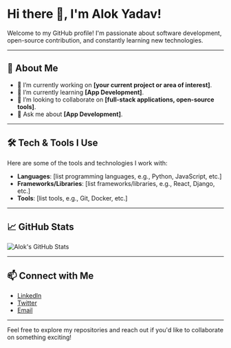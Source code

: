 # Hi there 👋, I'm Alok Yadav!

Welcome to my GitHub profile! I'm passionate about software development, open-source contribution, and constantly learning new technologies.

---

## 🚀 About Me
- 🔭 I’m currently working on **[your current project or area of interest]**.
- 🌱 I’m currently learning **[App Development]**.
- 👯 I’m looking to collaborate on **[full-stack applications, open-source tools]**.
- 💬 Ask me about **[App Development]**.

---

## 🛠️ Tech & Tools I Use
Here are some of the tools and technologies I work with:
- **Languages**: [list programming languages, e.g., Python, JavaScript, etc.]
- **Frameworks/Libraries**: [list frameworks/libraries, e.g., React, Django, etc.]
- **Tools**: [list tools, e.g., Git, Docker, etc.]

---

## 📈 GitHub Stats
![Alok's GitHub Stats](https://github-readme-stats.vercel.app/api?username=alokyadav686&show_icons=true&theme=radical)

---

## 📫 Connect with Me
- [LinkedIn](https://www.linkedin.com/in/alok2005/)
- [Twitter](https://twitter.com/alokyadav686)
- [Email](mailto:alokkumaryadav2799@gmail.com)

---

Feel free to explore my repositories and reach out if you'd like to collaborate on something exciting!
